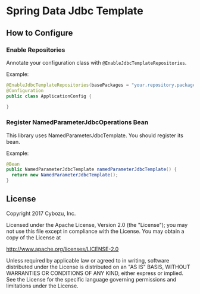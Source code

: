 # Spring Data Jdbc Template

## How to Configure
### Enable Repositories
Annotate your configuration class with `@EnableJdbcTemplateRepositories`.

Example:
```java
@EnableJdbcTemplateRepositories(basePackages = "your.repository.package")
@Configuration
public class ApplicationConfig {
    
} 
```

### Register NamedParameterJdbcOperations Bean
This library uses NamedParameterJdbcTemplate.
You should register its bean.

Example:
```java
@Bean
public NamedParameterJdbcTemplate namedParameterJdbcTemplate() {
  return new NamedParameterJdbcTemplate();
}
``` 

## License
Copyright 2017 Cybozu, Inc.

Licensed under the Apache License, Version 2.0 (the "License");
you may not use this file except in compliance with the License.
You may obtain a copy of the License at

http://www.apache.org/licenses/LICENSE-2.0

Unless required by applicable law or agreed to in writing, software
distributed under the License is distributed on an "AS IS" BASIS,
WITHOUT WARRANTIES OR CONDITIONS OF ANY KIND, either express or implied.
See the License for the specific language governing permissions and
limitations under the License.
